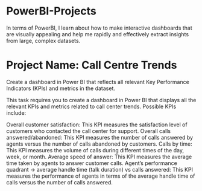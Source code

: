 # PowerBI-Projects
In terms of PowerBI, I learn about how to make interactive dashboards that are visually appealing and help me rapidly and effectively extract insights from large, complex datasets.

# Project Name: Call Centre Trends

Create a dashboard in Power BI that reflects all relevant Key Performance Indicators (KPIs) and metrics in the dataset.

This task requires you to create a dashboard in Power BI that displays all the relevant KPIs and metrics related to call center trends.
Possible KPIs include:

Overall customer satisfaction: This KPI measures the satisfaction level of customers who contacted the call center for support.
Overall calls answered/abandoned: This KPI measures the number of calls answered by agents versus the number of calls abandoned by customers.
Calls by time: This KPI measures the volume of calls during different times of the day, week, or month.
Average speed of answer: This KPI measures the average time taken by agents to answer customer calls.
Agent’s performance quadrant -> average handle time (talk duration) vs calls answered: This KPI measures the performance of agents in terms of the average handle time of calls versus the number of calls answered.


